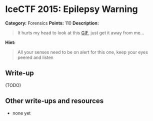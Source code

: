 # IceCTF 2015: Epilepsy Warning

**Category:** Forensics
**Points:** 110
**Description:** 

> It hurts my head to look at this [GIF](./rave.gif), just get it away from me...

**Hint:**

> All your senses need to be on alert for this one, keep your eyes peered and listen

## Write-up

(TODO)

## Other write-ups and resources

* none yet
